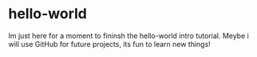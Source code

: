 hello-world
===========

Im just here for a moment to fininsh the hello-world intro tutorial.
Meybe i will use GitHub for future projects, its fun to learn new things!
